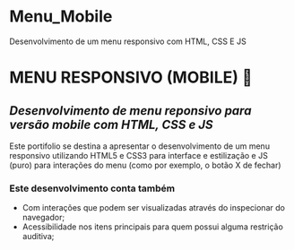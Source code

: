 # Menu_Mobile
Desenvolvimento de um menu responsivo com HTML, CSS E JS

# MENU RESPONSIVO (MOBILE) 📱
## _Desenvolvimento de menu reponsivo para versão mobile com HTML, CSS e JS_


Este portifolio se destina a apresentar o desenvolvimento de um menu responsivo utilizando HTML5 e CSS3 para interface e estilização e JS (puro) para interações do menu (como por exemplo, o botão X de fechar)

### Este desenvolvimento conta também

- Com interações que podem ser visualizadas através do inspecionar do navegador;
- Acessibilidade nos itens principais para quem possui alguma restrição auditiva;
